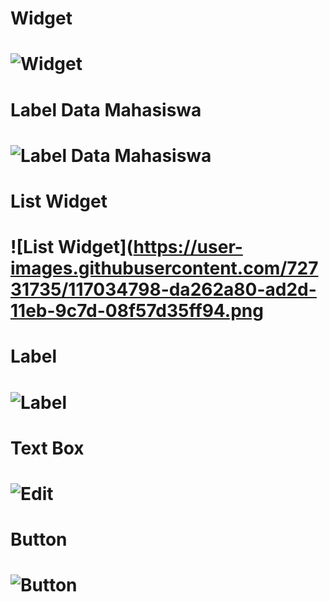 # Widget
# ![Widget](https://user-images.githubusercontent.com/72731735/117034767-d397b300-ad2d-11eb-8933-516de7e19f65.png)

# Label Data Mahasiswa
# ![Label Data Mahasiswa](https://user-images.githubusercontent.com/72731735/117034919-f924bc80-ad2d-11eb-9f30-56cd651b296f.png)

# List Widget
# ![List Widget](https://user-images.githubusercontent.com/72731735/117034798-da262a80-ad2d-11eb-9c7d-08f57d35ff94.png

# Label
# ![Label](https://user-images.githubusercontent.com/72731735/117034946-017cf780-ad2e-11eb-88a2-fe2a5ff6e9aa.png)

# Text Box
# ![Edit](https://user-images.githubusercontent.com/72731735/117034971-06da4200-ad2e-11eb-8389-b32a4c3daff2.png)

# Button
# ![Button](https://user-images.githubusercontent.com/72731735/117034993-0b9ef600-ad2e-11eb-9470-7f3a94047dd0.png)
